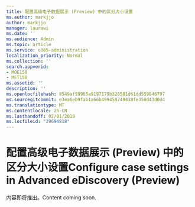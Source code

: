 ```yaml
---
title: 配置高级电子数据展示 (Preview) 中的区分大小设置
ms.author: markjjo
author: markjjo
manager: laurawi
ms.date: ''
ms.audience: Admin
ms.topic: article
ms.service: o365-administration
localization_priority: Normal
ms.collection: ''
search.appverid:
- MOE150
- MET150
ms.assetid: ''
description: ''
ms.openlocfilehash: 8549af59965a9197179b328581d61dd559846797
ms.sourcegitcommit: e3ea6eb9fab1a66b499458749838fe350d43d0d4
ms.translationtype: MT
ms.contentlocale: zh-CN
ms.lasthandoff: 02/01/2019
ms.locfileid: "29694818"
---
```

# <a name="configure-case-settings-in-advanced-ediscovery-preview"></a><span data-ttu-id="9c535-102">配置高级电子数据展示 (Preview) 中的区分大小设置</span><span class="sxs-lookup"><span data-stu-id="9c535-102">Configure case settings in Advanced eDiscovery (Preview)</span></span>

<span data-ttu-id="9c535-103">内容即将推出。</span><span class="sxs-lookup"><span data-stu-id="9c535-103">Content coming soon.</span></span>